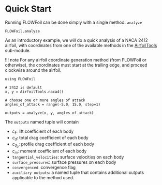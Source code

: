 # Quick Start

Running FLOWFoil can be done simply with a single method: `analyze`

```@docs
FLOWFoil.analyze
```

As an introductory example, we will do a quick analysis of a NACA 2412 airfoil, with coordinates from one of the available methods in the [AirfoilTools](@ref) sub-module.

!!! note
    For any airfoil coordinate generation method (from FLOWFoil or otherwise), the coordinates must start at the trailing edge, and proceed clockwise around the airfoil.

```@example quickstart
using FLOWFoil

# 2412 is default
x, y = AirfoilTools.naca4()

# choose one or more angles of attack
angles_of_attack = range(-5.0, 15.0, step=1)

outputs = analyze(x, y, angles_of_attack)
```

The `outputs` named tuple will contain
- $c_\ell$: lift coefficient of each body
- $c_d$: total drag coefficient of each body
- $c_{d_p}$: profile drag coefficient of each body
- $c_m$: moment coefficient of each body
- `tangential_velocities`: surface velocities on each body
- `surface_pressures`: surface pressures on each body
- `convergenced`: convergence flag
- `auxiliary outputs`: a named tuple that contains additional outputs applicable to the method used.
